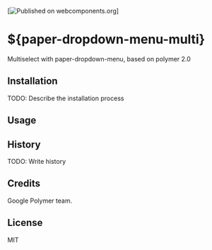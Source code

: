 [![Published on webcomponents.org](https://img.shields.io/badge/webcomponents.org-published-blue.svg)]
# ${paper-dropdown-menu-multi}
Multiselect with paper-dropdown-menu, based on polymer 2.0
## Installation
TODO: Describe the installation process
## Usage

## History
TODO: Write history
## Credits
Google Polymer team. 
## License
MIT